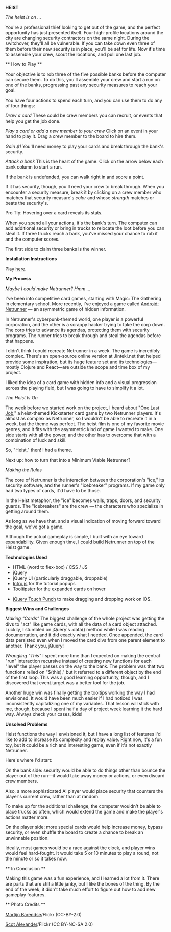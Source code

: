 **HEIST**

*The heist is on ...*

You're a professional thief looking to get out of the game, and the perfect opportunity has just presented itself. Four high-profile locations around the city are changing security contractors on the same night. During the switchover, they'll all be vulnerable. If you can take down even three of them before their new security is in place, you'll be set for life. Now it's time to assemble your crew, scout the locations, and pull one last job.  

** How to Play **

Your objective is to rob three of the five possible banks before the computer can secure them. To do this, you'll assemble your crew and start a run on one of the banks, progressing past any security measures to reach your goal.

You have four actions to spend each turn, and you can use them to do any of four things:

*Draw a card*
These could be crew members you can recruit, or events that help you get the job done.

*Play a card or add a new member to your crew*
Click on an event in your hand to play it. Drag a crew member to the board to hire them.

*Gain $1*
You'll need money to play your cards and break through the bank's security.

*Attack a bank*
This is the heart of the game. Click on the arrow below each bank column to start a run.

If the bank is undefended, you can walk right in and score a point.

If it has security, though, you'll need your crew to break through. When you encounter a security measure, break it by clicking on a crew member who matches that security measure's *color* and whose *strength* matches or beats the security's.

Pro Tip: Hovering over a card reveals its stats.



When you spend all your actions, it's the bank's turn. The computer can add additional security or bring in trucks to relocate the loot before you can steal it. If three trucks reach a bank, you've missed your chance to rob it and the computer scores.

The first side to claim three banks is the winner.


**Installation Instructions**

Play [here](https://jayhatha.github.io/heist-game/).


**My Process**

*Maybe I could make Netrunner? Hmm ...*

I've been into competitive card games, starting with Magic: The Gathering in elementary school. More recently, I've enjoyed a game called [Android: Netrunner](https://www.fantasyflightgames.com/en/products/android-netrunner-the-card-game/) — an asymmetric game of hidden information.

In Netrunner's cyberpunk-themed world, one player is a powerful corporation, and the other is a scrappy hacker trying to take the corp down. The corp tries to advance its agendas, protecting them with security programs. The runner tries to break through and steal the agendas before that happens.

I didn't think I could recreate Netrunner in a week. The game is incredibly complex. There's an open-source online version at Jinteki.net that helped provide some inspiration, but its huge feature set and its technologies—mostly Clojure and React—are outside the scope and time box of my project.

I liked the idea of a card game with hidden info and a visual progression across the playing field, but I was going to have to simplify it a lot.

*The Heist Is On*

The week before we started work on the project, I heard about "[One Last Job](https://www.kickstarter.com/projects/briangcronin/one-last-job-a-heist-card-game)," a heist-themed Kickstarter card game by two Netrunner players. It's almost as complex as Netrunner, so I wouldn't be able to recreate it in a week, but the theme was perfect. The heist film is one of my favorite movie genres, and it fits with the asymmetric kind of game I wanted to make. One side starts with all the power, and the other has to overcome that with a combination of luck and skill.

So, "Heist," then! I had a theme.

Next up: how to turn that into a Minimum Viable Netrunner?

*Making the Rules*

The core of Netrunner is the interaction between the corporation's "ice," its security software, and the runner's "icebreaker" programs. If my game only had two types of cards, it'd have to be those.

In the Heist metaphor, the "ice" becomes walls, traps, doors, and security guards. The "icebreakers" are the crew — the characters who specialize in getting around them.

As long as we have that, and a visual indication of moving forward toward the goal, we've got a game.

Although the actual gameplay is simple, I built with an eye toward expandability. Given enough time, I could build Netrunner on top of the Heist game.

**Technologies Used**

* HTML (word to flex-box) / CSS / JS  
* jQuery  
* jQuery UI (particularly draggable, droppable)  
* [Intro.js](https://introjs.com) for the tutorial popups  
* [Tooltipster](http://iamceege.github.io/tooltipster/) for the expanded cards on hover
- [jQuery Touch Punch](http://touchpunch.furf.com) to make dragging and dropping work on iOS.

**Biggest Wins and Challenges**

*Making "Cards"*
The biggest challenge of the whole project was getting the divs to "act" like game cards, with all the data of a card object attached. Luckily, I stumbled on jQuery's .data() method while I was reading documentation, and it did exactly what I needed. Once appended, the card data persisted even when I moved the card divs from one parent element to another. Thank you, jQuery!

*Wrangling "This"*
I spent more time than I expected on making the central "run" interaction recursive instead of creating new functions for each "level" the player passes on the way to the bank. The problem was that two functions relied on "$(this)," but it referred to a different object by the end of the first loop. This was a good learning opportunity, though, and I discovered that event.target was a better tool for the job.

Another huge win was finally getting the tooltips working the way I had envisioned. It would have been much easier if I had noticed I was inconsistently capitalizing one of my variables. That lesson will stick with me, though, because I spent half a day of project week learning it the hard way. Always check your cases, kids!

**Unsolved Problems**

Heist functions the way I envisioned it, but I have a long list of features I'd like to add to increase its complexity and replay value. Right now, it's a fun toy, but it could be a rich and interesting game, even if it's not exactly Netrunner.

Here's where I'd start:

On the bank side: security would be able to do things other than bounce the player out of the run—it would take away money or actions, or even discard crew members.

Also, a more sophisticated AI player would place security that counters the player's current crew, rather than at random.

To make up for the additional challenge, the computer wouldn't be able to place trucks as often, which would extend the game and make the player's actions matter more.

On the player side: more special cards would help increase money, bypass security, or even shuffle the board to create a chance to break an unwinnable position.

Ideally, most games would be a race against the clock, and player wins would feel hard-fought. It would take 5 or 10 minutes to play a round, not the minute or so it takes now.

** In Conclusion **

Making this game was a fun experience, and I learned a lot from it. There are parts that are still a little janky, but I like the bones of the thing. By the end of the week, it didn't take much effort to figure out how to add new gameplay features.

** Photo Credits **

[Martijn Barendse](https://flic.kr/p/iDrh7W)/Flickr (CC-BY-2.0)

[Scot Alexander](https://flic.kr/p/5q8qw4)/Flickr (CC BY-NC-SA 2.0)
